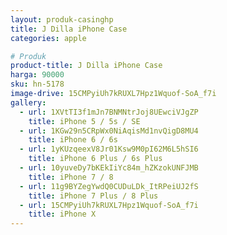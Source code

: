 ```yaml
---
layout: produk-casinghp
title: J Dilla iPhone Case
categories: apple

# Produk
product-title: J Dilla iPhone Case
harga: 90000
sku: hn-5178
image-drive: 15CMPyiUh7kRUXL7Hpz1Wquof-SoA_f7i
gallery:
  - url: 1XVtTI3f1mJn7BNMNtrJoj8UEwciVJgZP
    title: iPhone 5 / 5s / SE
  - url: 1KGw29n5CRpWx0NiAqisMd1nvQigD8MU4
    title: iPhone 6 / 6s
  - url: 1yKUzqeexV8Jr01Ksw9M0pI62M6L5hSI6
    title: iPhone 6 Plus / 6s Plus
  - url: 10yuveDy7bKEkIiYc84m_hZKzokUNFJMB
    title: iPhone 7 / 8
  - url: 11g9BYZegYwdQ0CUDuLDk_ItRPeiUJ2fS
    title: iPhone 7 Plus / 8 Plus
  - url: 15CMPyiUh7kRUXL7Hpz1Wquof-SoA_f7i
    title: iPhone X
---
```

